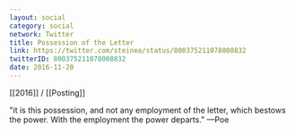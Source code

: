 ```yaml
---
layout: social
category: social
network: Twitter
title: Possession of the Letter
link: https://twitter.com/steinea/status/800375211078008832
twitterID: 800375211078008832
date: 2016-11-20
---
```


[[2016]] / [[Posting]]

"it is this possession, and not any employment of the letter, which bestows the power. With the employment the power departs." —Poe
